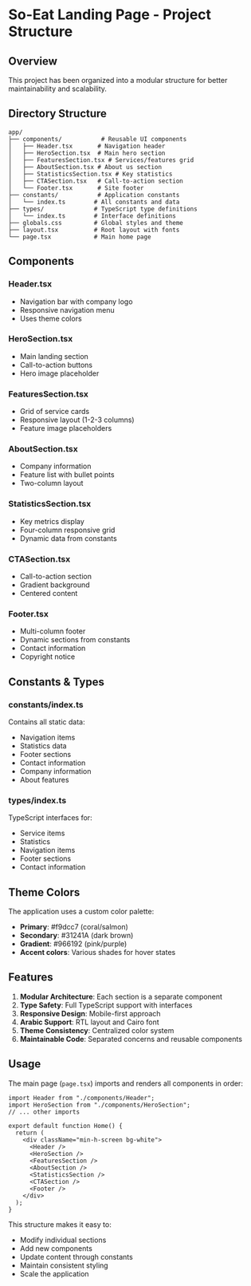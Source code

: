# So-Eat Landing Page - Project Structure

## Overview

This project has been organized into a modular structure for better maintainability and scalability.

## Directory Structure

```
app/
├── components/           # Reusable UI components
│   ├── Header.tsx       # Navigation header
│   ├── HeroSection.tsx  # Main hero section
│   ├── FeaturesSection.tsx # Services/features grid
│   ├── AboutSection.tsx # About us section
│   ├── StatisticsSection.tsx # Key statistics
│   ├── CTASection.tsx   # Call-to-action section
│   └── Footer.tsx       # Site footer
├── constants/           # Application constants
│   └── index.ts        # All constants and data
├── types/              # TypeScript type definitions
│   └── index.ts        # Interface definitions
├── globals.css         # Global styles and theme
├── layout.tsx          # Root layout with fonts
└── page.tsx            # Main home page
```

## Components

### Header.tsx

- Navigation bar with company logo
- Responsive navigation menu
- Uses theme colors

### HeroSection.tsx

- Main landing section
- Call-to-action buttons
- Hero image placeholder

### FeaturesSection.tsx

- Grid of service cards
- Responsive layout (1-2-3 columns)
- Feature image placeholders

### AboutSection.tsx

- Company information
- Feature list with bullet points
- Two-column layout

### StatisticsSection.tsx

- Key metrics display
- Four-column responsive grid
- Dynamic data from constants

### CTASection.tsx

- Call-to-action section
- Gradient background
- Centered content

### Footer.tsx

- Multi-column footer
- Dynamic sections from constants
- Contact information
- Copyright notice

## Constants & Types

### constants/index.ts

Contains all static data:

- Navigation items
- Statistics data
- Footer sections
- Contact information
- Company information
- About features

### types/index.ts

TypeScript interfaces for:

- Service items
- Statistics
- Navigation items
- Footer sections
- Contact information

## Theme Colors

The application uses a custom color palette:

- **Primary**: #f9dcc7 (coral/salmon)
- **Secondary**: #31241A (dark brown)
- **Gradient**: #966192 (pink/purple)
- **Accent colors**: Various shades for hover states

## Features

1. **Modular Architecture**: Each section is a separate component
2. **Type Safety**: Full TypeScript support with interfaces
3. **Responsive Design**: Mobile-first approach
4. **Arabic Support**: RTL layout and Cairo font
5. **Theme Consistency**: Centralized color system
6. **Maintainable Code**: Separated concerns and reusable components

## Usage

The main page (`page.tsx`) imports and renders all components in order:

```tsx
import Header from "./components/Header";
import HeroSection from "./components/HeroSection";
// ... other imports

export default function Home() {
  return (
    <div className="min-h-screen bg-white">
      <Header />
      <HeroSection />
      <FeaturesSection />
      <AboutSection />
      <StatisticsSection />
      <CTASection />
      <Footer />
    </div>
  );
}
```

This structure makes it easy to:

- Modify individual sections
- Add new components
- Update content through constants
- Maintain consistent styling
- Scale the application
